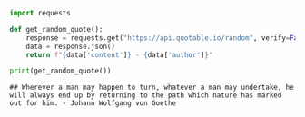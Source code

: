 ``` python
import requests

def get_random_quote():
    response = requests.get("https://api.quotable.io/random", verify=False)
    data = response.json()
    return f"{data['content']} - {data['author']}"

print(get_random_quote())
```

    ## Wherever a man may happen to turn, whatever a man may undertake, he will always end up by returning to the path which nature has marked out for him. - Johann Wolfgang von Goethe
